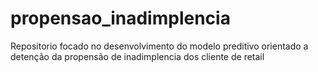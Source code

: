 # propensao_inadimplencia
Repositorio focado no desenvolvimento do modelo preditivo orientado a detenção da propensão de inadimplencia dos cliente de retail
